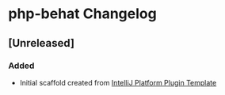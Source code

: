 <!-- Keep a Changelog guide -> https://keepachangelog.com -->

# php-behat Changelog

## [Unreleased]
### Added
- Initial scaffold created from [IntelliJ Platform Plugin Template](https://github.com/JetBrains/intellij-platform-plugin-template)
